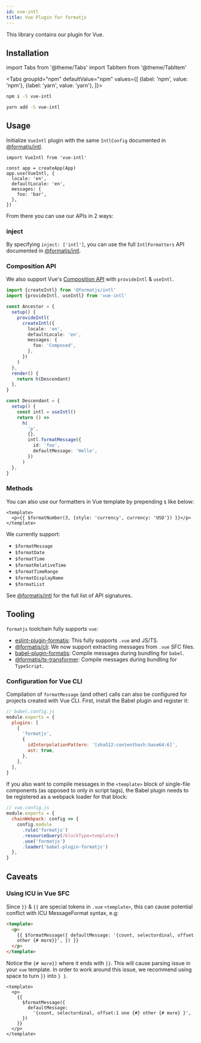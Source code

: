 ```yaml
---
id: vue-intl
title: Vue Plugin for formatjs
---
```


This library contains our plugin for Vue.

## Installation

import Tabs from '@theme/Tabs'
import TabItem from '@theme/TabItem'

<Tabs
groupId="npm"
defaultValue="npm"
values={[
{label: 'npm', value: 'npm'},
{label: 'yarn', value: 'yarn'},
]}>
<TabItem value="npm">

```sh
npm i -S vue-intl
```

</TabItem>
<TabItem value="yarn">

```sh
yarn add -S vue-intl
```

</TabItem>
</Tabs>

## Usage

Initialize `VueIntl` plugin with the same `IntlConfig` documented in [@formatjs/intl](./intl.md#IntlShape).

```tsx
import VueIntl from 'vue-intl'

const app = createApp(App)
app.use(VueIntl, {
  locale: 'en',
  defaultLocale: 'en',
  messages: {
    foo: 'bar',
  },
})
```

From there you can use our APIs in 2 ways:

### inject

By specifying `inject: ['intl']`, you can use the full `IntlFormatters` API documented in [@formatjs/intl](./intl.md#IntlShape).

### Composition API

We also support Vue's [Composition API](https://composition-api.vuejs.org/) with `provideIntl` & `useIntl`.

```ts
import {createIntl} from '@formatjs/intl'
import {provideIntl, useIntl} from 'vue-intl'

const Ancestor = {
  setup() {
    provideIntl(
      createIntl({
        locale: 'en',
        defaultLocale: 'en',
        messages: {
          foo: 'Composed',
        },
      })
    )
  },
  render() {
    return h(Descendant)
  },
}

const Descendant = {
  setup() {
    const intl = useIntl()
    return () =>
      h(
        'p',
        {},
        intl.formatMessage({
          id: 'foo',
          defaultMessage: 'Hello',
        })
      )
  },
}
```

### Methods

You can also use our formatters in Vue template by prepending `$` like below:

```vue
<template>
  <p>{{ $formatNumber(3, {style: 'currency', currency: 'USD'}) }}</p>
</template>
```

We currently support:

- `$formatMessage`
- `$formatDate`
- `$formatTime`
- `$formatRelativeTime`
- `$formatTimeRange`
- `$formatDisplayName`
- `$formatList`

See [@formatjs/intl](./intl.md) for the full list of API signatures.

## Tooling

`formatjs` toolchain fully supports `vue`:

- [eslint-plugin-formatjs](./tooling/linter.md): This fully supports `.vue` and JS/TS.
- [@formatjs/cli](./tooling/cli.md): We now support extracting messages from `.vue` SFC files.
- [babel-plugin-formatjs](./tooling/babel-plugin.md): Compile messages during bundling for `babel`.
- [@formatjs/ts-transformer](./tooling/ts-transformer.md): Compile messages during bundling for `TypeScript`.

### Configuration for Vue CLI

Compilation of `formatMessage` (and other) calls can also be configured for projects created with Vue CLI. First, install the Babel plugin and register it:

```js
// babel.config.js
module.exports = {
  plugins: [
    [
      'formatjs',
      {
        idInterpolationPattern: '[sha512:contenthash:base64:6]',
        ast: true,
      },
    ],
  ],
}
```

If you also want to compile messages in the `<template>` block of single-file components (as opposed to only in script tags), the Babel plugin needs to be registered as a webpack loader for that block:

```js
// vue.config.js
module.exports = {
  chainWebpack: config => {
    config.module
      .rule('formatjs')
      .resourceQuery(/blockType=template/)
      .use('formatjs')
      .loader('babel-plugin-formatjs')
  },
}
```

## Caveats

### Using ICU in Vue SFC

Since `}}` & `{{` are special tokens in `.vue` `<template>`, this can cause potential conflict with ICU MessageFormat syntax, e.g:

```html {4}
<template>
  <p>
    {{ $formatMessage({ defaultMessage: '{count, selectordinal, offset:1 one {#}
    other {# more}}', }) }}
  </p>
</template>
```

Notice the `{# more}}` where it ends with `}}`. This will cause parsing issue in your `vue` template. In order to work around this issue, we recommend using space to turn `}}` into `} }`.

```vue {6}
<template>
  <p>
    {{
      $formatMessage({
        defaultMessage:
          '{count, selectordinal, offset:1 one {#} other {# more} }',
      })
    }}
  </p>
</template>
```
